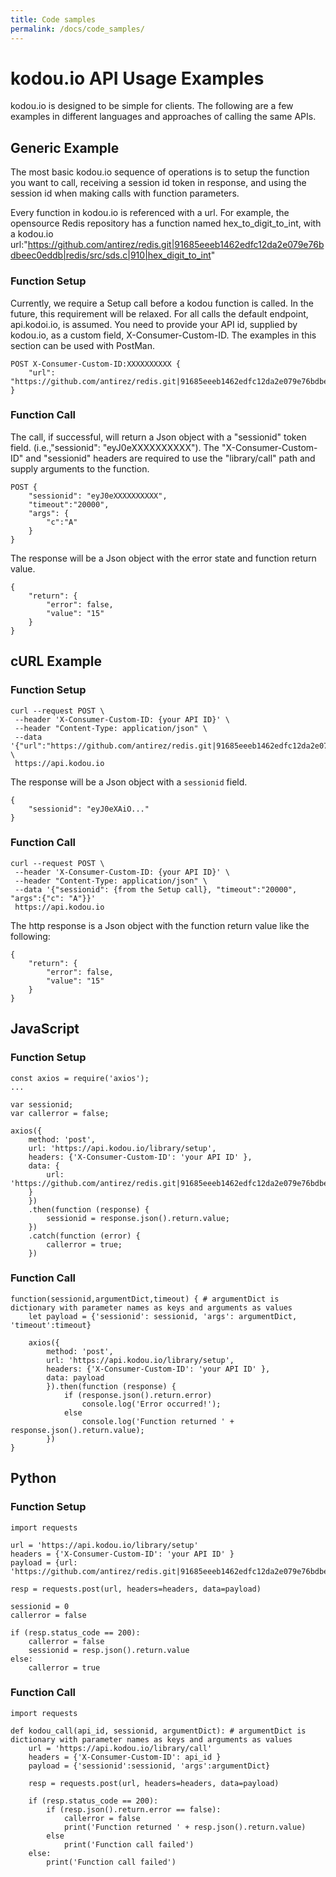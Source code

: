 ```yaml
---
title: Code samples
permalink: /docs/code_samples/
---
```


# kodou.io API Usage Examples

kodou.io is designed to be simple for clients. The following are a few examples in different languages and approaches of calling the same APIs.

## Generic Example

The most basic kodou.io sequence of operations is to setup the function you want to call, receiving a session id token in response, and using the session id when making calls with function parameters. 

Every function in kodou.io is referenced with a url. For example, the opensource Redis repository has a function named hex_to_digit_to_int, with a kodou.io url:"https://github.com/antirez/redis.git|91685eeeb1462edfc12da2e079e76bdbeec0eddb|redis/src/sds.c|910|hex_digit_to_int"
 
### Function Setup
Currently, we require a Setup call before a kodou function is called. In the future, this requirement will be relaxed. For all calls the default endpoint, api.kodoi.io, is assumed. You need to provide your API id, supplied by kodou.io, as a custom field, X-Consumer-Custom-ID. The examples in this section can be used with PostMan.
```Setup Call
POST X-Consumer-Custom-ID:XXXXXXXXXX {
	"url": "https://github.com/antirez/redis.git|91685eeeb1462edfc12da2e079e76bdbeec0eddb|redis/src/sds.c|910|hex_digit_to_int"
}
```

### Function Call
The call, if successful, will return a Json object with a "sessionid" token field. (i.e.,"sessionid": "eyJ0eXXXXXXXXXX"). The "X-Consumer-Custom-ID" and "sessionid" headers are required to use the "library/call" path and supply arguments to the function.

```The Call w/ arguments
POST {
    "sessionid": "eyJ0eXXXXXXXXXX",
    "timeout":"20000",
    "args": {
    	"c":"A"
    }
}
```

The response will be a Json object with the error state and function return value.

```
{
    "return": {
    	"error": false,
        "value": "15"
    }
}
```

## cURL Example

### Function Setup

```
curl --request POST \
 --header 'X-Consumer-Custom-ID: {your API ID}' \
 --header "Content-Type: application/json" \
 --data '{"url":"https://github.com/antirez/redis.git|91685eeeb1462edfc12da2e079e76bdbeec0eddb|redis/src/sds.c|910|hex_digit_to_int"}' \
 https://api.kodou.io
```

The response will be a Json object with a `sessionid` field.
```
{
    "sessionid": "eyJ0eXAiO..."
}
```

### Function Call

```
curl --request POST \
 --header 'X-Consumer-Custom-ID: {your API ID}' \
 --header "Content-Type: application/json" \
 --data '{"sessionid": {from the Setup call}, "timeout":"20000", "args":{"c": "A"}}'
 https://api.kodou.io
```

The http response is a Json object with the function return value like the following:
```
{
    "return": {
    	"error": false,
        "value": "15"
    }
}
```

## JavaScript

### Function Setup
```
const axios = require('axios');
...

var sessionid;
var callerror = false;

axios({
	method: 'post',
	url: 'https://api.kodou.io/library/setup',
	headers: {'X-Consumer-Custom-ID': 'your API ID' },
	data: {
		url: 'https://github.com/antirez/redis.git|91685eeeb1462edfc12da2e079e76bdbeec0eddb|redis/src/sds.c|910|hex_digit_to_int'
	}
	})
	.then(function (response) {
		sessionid = response.json().return.value;
	})
	.catch(function (error) {
		callerror = true;
	})
```

### Function Call
```
function(sessionid,argumentDict,timeout) { # argumentDict is dictionary with parameter names as keys and arguments as values
	let payload = {'sessionid': sessionid, 'args': argumentDict, 'timeout':timeout}

	axios({
		method: 'post',
		url: 'https://api.kodou.io/library/setup',
		headers: {'X-Consumer-Custom-ID': 'your API ID' },
		data: payload
		}).then(function (response) {
			if (response.json().return.error)
				console.log('Error occurred!');
			else 
		  		console.log('Function returned ' + response.json().return.value);
		})
}
```

## Python

### Function Setup
```
import requests

url = 'https://api.kodou.io/library/setup'
headers = {'X-Consumer-Custom-ID': 'your API ID' }
payload = {url: 'https://github.com/antirez/redis.git|91685eeeb1462edfc12da2e079e76bdbeec0eddb|redis/src/sds.c|910|hex_digit_to_int'}

resp = requests.post(url, headers=headers, data=payload)

sessionid = 0
callerror = false

if (resp.status_code == 200):
	callerror = false
	sessionid = resp.json().return.value
else:
	callerror = true

```

### Function Call
```
import requests

def kodou_call(api_id, sessionid, argumentDict): # argumentDict is dictionary with parameter names as keys and arguments as values
	url = 'https://api.kodou.io/library/call'
	headers = {'X-Consumer-Custom-ID': api_id }
	payload = {'sessionid':sessionid, 'args':argumentDict}

	resp = requests.post(url, headers=headers, data=payload)

	if (resp.status_code == 200):
		if (resp.json().return.error == false):
			callerror = false
			print('Function returned ' + resp.json().return.value)
		else
			print('Function call failed')
	else:
		print('Function call failed')

```


